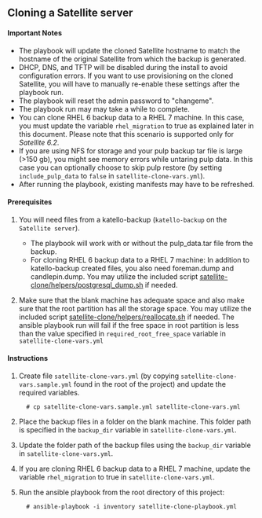 ## Cloning a Satellite server

#### Important Notes ####

  - The playbook will update the cloned Satellite hostname to match the hostname of the original Satellite from which the backup is generated.
  - DHCP, DNS, and TFTP will be disabled during the install to avoid configuration errors. If you want to use provisioning on the cloned Satellite, you will have to manually re-enable these settings after the playbook run.
  - The playbook will reset the admin password to "changeme".
  - The playbook run may may take a while to complete.
  - You can clone RHEL 6 backup data to a RHEL 7 machine.  In this case, you must update the variable `rhel_migration` to true as explained later in this document. Please note that this scenario is supported only for *Satellite 6.2*.
  - If you are using NFS for storage and your pulp backup tar file is large (>150 gb), you might see memory errors while untaring pulp data.  In this case you can optionally choose to skip pulp restore (by setting `include_pulp_data` to `false` in `satellite-clone-vars.yml`).
  - After running the playbook, existing manifests may have to be refreshed.

#### Prerequisites ####

1. You will need files from a katello-backup (`katello-backup` on the `Satellite server`).
   - The playbook will work with or without the pulp_data.tar file from the backup.
   - For cloning RHEL 6 backup data to a RHEL 7 machine: In addition to katello-backup created files, you also need foreman.dump and candlepin.dump.  You may utilize the included script [satellite-clone/helpers/postgresql_dump.sh](../helpers/postgresql_dump.sh) if needed.

2. Make sure that the blank machine has adequate space and also make sure that the root partition has all the storage space. You may utilize the included script [satellite-clone/helpers/reallocate.sh](../helpers/reallocate.sh) if needed. The ansible playbook run will fail if the free space in root partition is less than the value specified in `required_root_free_space` variable in `satellite-clone-vars.yml`

#### Instructions ####

1. Create file `satellite-clone-vars.yml` (by copying `satellite-clone-vars.sample.yml` found in the root of the project) and update the required variables.

   ```console
     # cp satellite-clone-vars.sample.yml satellite-clone-vars.yml
   ```
2. Place the backup files in a folder on the blank machine. This folder path is specified in the `backup_dir` variable in `satellite-clone-vars.yml`.
3. Update the folder path of the backup files using the `backup_dir` variable in `satellite-clone-vars.yml`.
4. If you are cloning RHEL 6 backup data to a RHEL 7 machine, update the variable `rhel_migration` to true in `satellite-clone-vars.yml`.
5. Run the ansible playbook from the root directory of this project:

    ```console
      # ansible-playbook -i inventory satellite-clone-playbook.yml
    ```
